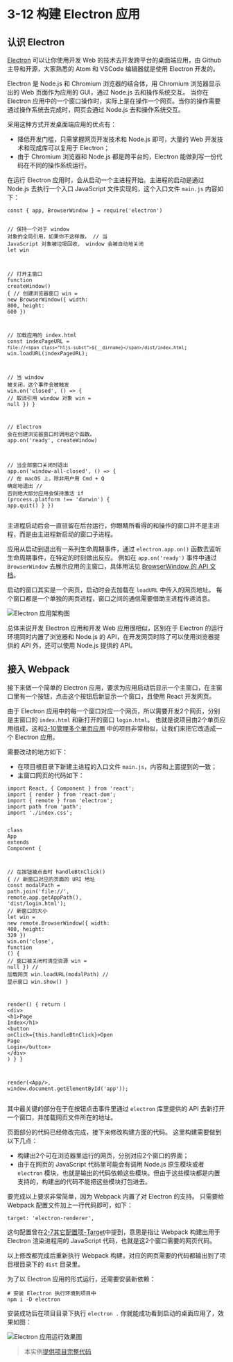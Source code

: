 <h1 id="3-12-构建-electron-应用">3-12 构建 Electron 应用</h1>
<h2 id="认识-electron">认识 Electron</h2>
<p><a href="https://electron.atom.io" target="_blank">Electron</a> 可以让你使用开发 Web 的技术去开发跨平台的桌面端应用，由 Github 主导和开源，大家熟悉的 Atom 和 VSCode 编辑器就是使用 Electron 开发的。</p>
<p>Electron 是 Node.js 和 Chromium 浏览器的结合体，用 Chromium 浏览器显示出的 Web 页面作为应用的 GUI，通过 Node.js 去和操作系统交互。
当你在 Electron 应用中的一个窗口操作时，实际上是在操作一个网页。当你的操作需要通过操作系统去完成时，网页会通过 Node.js 去和操作系统交互。</p>
<p>采用这种方式开发桌面端应用的优点有：</p>
<ul>
<li>降低开发门槛，只需掌握网页开发技术和 Node.js 即可，大量的 Web 开发技术和现成库可以复用于 Electron；</li>
<li>由于 Chromium 浏览器和 Node.js 都是跨平台的，Electron 能做到写一份代码在不同的操作系统运行。</li>
</ul>
<p>在运行 Electron 应用时，会从启动一个主进程开始。主进程的启动是通过 Node.js 去执行一个入口 JavaScript 文件实现的，这个入口文件 <code>main.js</code> 内容如下：</p>
<pre><code class="lang-js"><span class="hljs-keyword">const</span> { app, BrowserWindow } = <span class="hljs-built_in">require</span>(<span class="hljs-string">&apos;electron&apos;</span>)

<span class="hljs-comment">// 保持一个对于 window 对象的全局引用，如果你不这样做，</span>
<span class="hljs-comment">// 当 JavaScript 对象被垃圾回收， window 会被自动地关闭</span>
<span class="hljs-keyword">let</span> win

<span class="hljs-comment">// 打开主窗口</span>
<span class="hljs-function"><span class="hljs-keyword">function</span> <span class="hljs-title">createWindow</span>(<span class="hljs-params"></span>) </span>{
  <span class="hljs-comment">// 创建浏览器窗口</span>
  win = <span class="hljs-keyword">new</span> BrowserWindow({ width: <span class="hljs-number">800</span>, height: <span class="hljs-number">600</span> })

  <span class="hljs-comment">// 加载应用的 index.html</span>
  <span class="hljs-keyword">const</span> indexPageURL = <span class="hljs-string">`file://<span class="hljs-subst">${__dirname}</span>/dist/index.html`</span>;
  win.loadURL(indexPageURL);

  <span class="hljs-comment">// 当 window 被关闭，这个事件会被触发</span>
  win.on(<span class="hljs-string">&apos;closed&apos;</span>, () =&gt; {
    <span class="hljs-comment">// 取消引用 window 对象</span>
    win = <span class="hljs-literal">null</span>
  })
}

<span class="hljs-comment">// Electron 会在创建浏览器窗口时调用这个函数。</span>
app.on(<span class="hljs-string">&apos;ready&apos;</span>, createWindow)

<span class="hljs-comment">// 当全部窗口关闭时退出</span>
app.on(<span class="hljs-string">&apos;window-all-closed&apos;</span>, () =&gt; {
  <span class="hljs-comment">// 在 macOS 上，除非用户用 Cmd + Q 确定地退出</span>
  <span class="hljs-comment">// 否则绝大部分应用会保持激活</span>
  <span class="hljs-keyword">if</span> (process.platform !== <span class="hljs-string">&apos;darwin&apos;</span>) {
    app.quit()
  }
})
</code></pre>
<p>主进程启动后会一直驻留在后台运行，你眼睛所看得的和操作的窗口并不是主进程，而是由主进程新启动的窗口子进程。</p>
<p>应用从启动到退出有一系列生命周期事件，通过 <code>electron.app.on()</code> 函数去监听生命周期事件，在特定的时刻做出反应。
例如在 <code>app.on(&apos;ready&apos;)</code> 事件中通过 <code>BrowserWindow</code> 去展示应用的主窗口，具体用法见 <a href="https://github.com/electron/electron/blob/master/docs-translations/zh-CN/api/browser-window.md" target="_blank">BrowserWindow 的 API 文档</a>。</p>
<p>启动的窗口其实是一个网页，启动时会去加载在 <code>loadURL</code> 中传入的网页地址。
每个窗口都是一个单独的网页进程，窗口之间的通信需要借助主进程传递消息。</p>
<p><img src="img/3-12electron-arch.png" alt="Electron 应用架构图"></p>
<p>总体来说开发 Electron 应用和开发 Web 应用很相似，区别在于 Electron 的运行环境同时内置了浏览器和 Node.js 的 API，在开发网页时除了可以使用浏览器提供的 API 外，还可以使用 Node.js 提供的 API。</p>
<h2 id="接入-webpack">接入 Webpack</h2>
<p>接下来做一个简单的 Electron 应用，要求为应用启动后显示一个主窗口，在主窗口里有一个按钮，点击这个按钮后新显示一个窗口，且使用 React 开发网页。</p>
<p>由于 Electron 应用中的每一个窗口对应一个网页，所以需要开发2个网页，分别是主窗口的 <code>index.html</code> 和新打开的窗口 <code>login.html</code>。
也就是说项目由2个单页应用组成，这和<a href="3-10管理多个单页应用.html">3-10管理多个单页应用</a> 中的项目非常相似，让我们来把它改造成一个 Electron 应用。</p>
<p>需要改动的地方如下：</p>
<ul>
<li>在项目根目录下新建主进程的入口文件 <code>main.js</code>，内容和上面提到的一致；</li>
<li>主窗口网页的代码如下：</li>
</ul>
<pre><code class="lang-js"><span class="hljs-keyword">import</span> React, { Component } <span class="hljs-keyword">from</span> <span class="hljs-string">&apos;react&apos;</span>;
<span class="hljs-keyword">import</span> { render } <span class="hljs-keyword">from</span> <span class="hljs-string">&apos;react-dom&apos;</span>;
<span class="hljs-keyword">import</span> { remote } <span class="hljs-keyword">from</span> <span class="hljs-string">&apos;electron&apos;</span>;
<span class="hljs-keyword">import</span> path <span class="hljs-keyword">from</span> <span class="hljs-string">&apos;path&apos;</span>;
<span class="hljs-keyword">import</span> <span class="hljs-string">&apos;./index.css&apos;</span>;

<span class="hljs-class"><span class="hljs-keyword">class</span> <span class="hljs-title">App</span> <span class="hljs-keyword">extends</span> <span class="hljs-title">Component</span> </span>{

  <span class="hljs-comment">// 在按钮被点击时</span>
  handleBtnClick() {
    <span class="hljs-comment">// 新窗口对应的页面的 URI 地址</span>
    <span class="hljs-keyword">const</span> modalPath = path.join(<span class="hljs-string">&apos;file://&apos;</span>, remote.app.getAppPath(), <span class="hljs-string">&apos;dist/login.html&apos;</span>);
    <span class="hljs-comment">// 新窗口的大小</span>
    <span class="hljs-keyword">let</span> win = <span class="hljs-keyword">new</span> remote.BrowserWindow({ width: <span class="hljs-number">400</span>, height: <span class="hljs-number">320</span> })
    win.on(<span class="hljs-string">&apos;close&apos;</span>, <span class="hljs-function"><span class="hljs-keyword">function</span> (<span class="hljs-params"></span>) </span>{
      <span class="hljs-comment">// 窗口被关闭时清空资源</span>
      win = <span class="hljs-literal">null</span>
    })
    <span class="hljs-comment">// 加载网页</span>
    win.loadURL(modalPath)
    <span class="hljs-comment">// 显示窗口</span>
    win.show()
  }

  render() {
    <span class="hljs-keyword">return</span> (
      <span class="xml"><span class="hljs-tag">&lt;<span class="hljs-name">div</span>&gt;</span>
        <span class="hljs-tag">&lt;<span class="hljs-name">h1</span>&gt;</span>Page Index<span class="hljs-tag">&lt;/<span class="hljs-name">h1</span>&gt;</span>
        <span class="hljs-tag">&lt;<span class="hljs-name">button</span> <span class="hljs-attr">onClick</span>=<span class="hljs-string">{this.handleBtnClick}</span>&gt;</span>Open Page Login<span class="hljs-tag">&lt;/<span class="hljs-name">button</span>&gt;</span>
      <span class="hljs-tag">&lt;/<span class="hljs-name">div</span>&gt;</span></span>
    )
  }
}

render(<span class="xml"><span class="hljs-tag">&lt;<span class="hljs-name">App</span>/&gt;</span></span>, <span class="hljs-built_in">window</span>.document.getElementById(<span class="hljs-string">&apos;app&apos;</span>));
</code></pre>
<p>其中最关键的部分在于在按钮点击事件里通过 <code>electron</code> 库里提供的 API 去新打开一个窗口，并加载网页文件所在的地址。</p>
<p>页面部分的代码已经修改完成，接下来修改构建方面的代码。
这里构建需要做到以下几点：</p>
<ul>
<li>构建出2个可在浏览器里运行的网页，分别对应2个窗口的界面；</li>
<li>由于在网页的 JavaScript 代码里可能会有调用 Node.js 原生模块或者 <code>electron</code> 模块，也就是输出的代码依赖这些模块。但由于这些模块都是内置支持的，构建出的代码不能把这些模块打包进去。</li>
</ul>
<p>要完成以上要求非常简单，因为 Webpack 内置了对 Electron 的支持。
只需要给 Webpack 配置文件加上一行代码即可，如下：</p>
<pre><code class="lang-js">target: <span class="hljs-string">&apos;electron-renderer&apos;</span>,
</code></pre>
<p>这句配置曾在<a href="../2配置/2-7其它配置项.html#Target">2-7其它配置项-Target</a>中提到，意思是指让 Webpack 构建出用于 Electron 渲染进程用的 JavaScript 代码，也就是这2个窗口需要的网页代码。</p>
<p>以上修改都完成后重新执行 Webpack 构建，对应的网页需要的代码都输出到了项目根目录下的 <code>dist</code> 目录里。</p>
<p>为了以 Electron 应用的形式运行，还需要安装新依赖：</p>
<pre><code class="lang-bash"><span class="hljs-comment"># 安装 Electron 执行环境到项目中</span>
npm i -D electron
</code></pre>
<p>安装成功后在项目目录下执行 <code>electron .</code> 你就能成功看到启动的桌面应用了，效果如图：</p>
<p><img src="img/3-12electron-app.png" alt="Electron 应用运行效果图"></p>
<blockquote>
<p>本实例<a href="http://webpack.wuhaolin.cn/3-12构建Electron应用.zip" target="_blank">提供项目完整代码</a></p>
</blockquote>

                                
                                